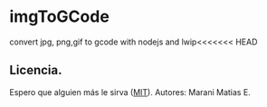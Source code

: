 # imgToGCode
convert jpg, png,gif to gcode  with nodejs and lwip<<<<<<< HEAD

## Licencia.
Espero que alguien más le sirva  ([MIT](http://opensource.org/licenses/mit-license.php)).
Autores:
Marani Matias E.